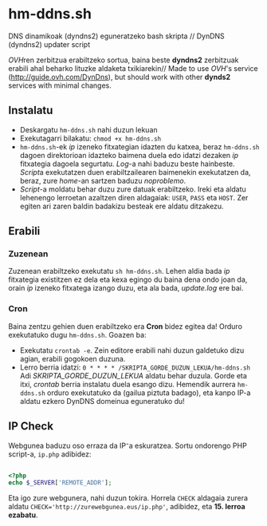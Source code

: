 # hm-ddns.sh
DNS dinamikoak (dyndns2) eguneratzeko bash skripta // DynDNS (dyndns2) updater script


*OVH*ren zerbitzua erabiltzeko sortua, baina beste **dyndns2** zerbitzuak erabili ahal beharko lituzke aldaketa txikiarekin// Made to use *OVH*'s service (http://guide.ovh.com/DynDns), but should work with other **dynds2** services with minimal changes.

## Instalatu
- Deskargatu `hm-ddns.sh` nahi duzun lekuan
- Exekutagarri bilakatu: `chmod +x hm-ddns.sh`
- `hm-ddns.sh`-ek *ip* izeneko fitxategian idazten du katxea, beraz `hm-ddns.sh` dagoen direktorioan idazteko baimena duela edo idatzi dezaken *ip* fitxategia dagoela segurtatu. *Log*-a nahi baduzu beste hainbeste. *Script*a exekutatzen duen erabiltzailearen baimenekin exekutatzen da, beraz, zure *home*-an sartzen baduzu *noproblemo*.
- *Script*-a moldatu behar duzu zure datuak erabiltzeko. Ireki eta aldatu lehenengo lerroetan azaltzen diren aldagaiak: `USER`, `PASS` eta `HOST`. Zer egiten ari zaren baldin badakizu besteak ere aldatu ditzakezu.

## Erabili

### Zuzenean
Zuzenean erabiltzeko exekutatu `sh hm-ddns.sh`. Lehen aldia bada *ip* fitxategia existitzen ez dela eta kexa egingo du baina dena ondo joan da, orain *ip* izeneko fitxatega izango duzu, eta ala bada, *update.log* ere bai.

### Cron
Baina zentzu gehien duen erabiltzeko era **Cron** bidez egitea da! Orduro exekutatuko dugu `hm-ddns.sh`. Goazen ba:
- Exekutatu `crontab -e`. Zein editore erabili nahi duzun galdetuko dizu agian, erabili gogokoen duzuna.
- Lerro berria idatzi: 
`0 * * * * /SKRIPTA_GORDE_DUZUN_LEKUA/hm-ddns.sh`
Adi *SKRIPTA_GORDE_DUZUN_LEKUA* aldatu behar duzula. Gorde eta itxi, *crontab* berria instalatu duela esango dizu.
Hemendik aurrera `hm-ddns.sh` orduro exekutatuko da (gailua piztuta badago), eta kanpo IP-a aldatu ezkero DynDNS domeinua eguneratuko du!

## IP Check
Webgunea baduzu oso erraza da IP⁻a eskuratzea. Sortu ondorengo PHP script-a, `ip.php` adibidez:
```php

<?php
echo $_SERVER['REMOTE_ADDR'];

```

Eta igo zure webgunera, nahi duzun tokira. Horrela `CHECK` aldagaia zurera aldatu `CHECK='http://zurewebgunea.eus/ip.php'`, adibidez, eta **15. lerroa ezabatu**.
